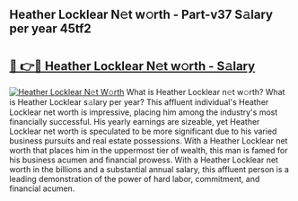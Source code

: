 ## Heather Locklear N𝚎t w𝚘rth - Part-v37 S𝚊lary per year 45tf2

# <h2><a href="http://gc58xn.nevu.top/?p=Heather+Locklear">🔗 👉🔴 Heather Locklear N𝚎t w𝚘rth - S𝚊lary</a></h2>

[![Heather Locklear N𝚎t W𝚘rth](https://i.imgur.com/Oavwk0R.jpeg)](http://gc58xn.nevu.top/?p=Heather+Locklear)
What is Heather Locklear n𝚎t w𝚘rth? What is Heather Locklear s𝚊lary per year?
This affluent individual's Heather Locklear net worth is impressive, placing him among the industry's most financially successful. His yearly earnings are sizeable, yet Heather Locklear net worth is speculated to be more significant due to his varied business pursuits and real estate possessions. With a Heather Locklear net worth that places him in the uppermost tier of wealth, this man is famed for his business acumen and financial prowess. With a Heather Locklear net worth in the billions and a substantial annual salary, this affluent person is a leading demonstration of the power of hard labor, commitment, and financial acumen.
